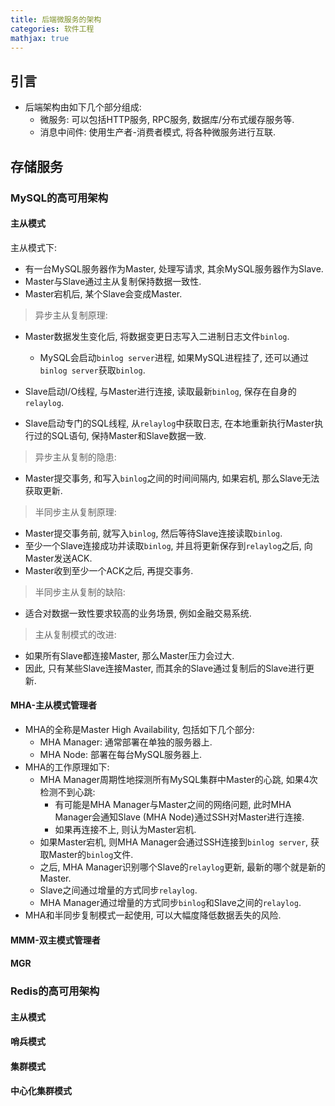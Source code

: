 ```yaml
---
title: 后端微服务的架构
categories: 软件工程
mathjax: true
---
```




## 引言

* 后端架构由如下几个部分组成:
  * 微服务: 可以包括HTTP服务, RPC服务, 数据库/分布式缓存服务等.
  * 消息中间件: 使用生产者-消费者模式, 将各种微服务进行互联.



## 存储服务



### MySQL的高可用架构



#### 主从模式

主从模式下:

* 有一台MySQL服务器作为Master, 处理写请求, 其余MySQL服务器作为Slave.
* Master与Slave通过主从复制保持数据一致性.
* Master宕机后, 某个Slave会变成Master.



> 异步主从复制原理:

* Master数据发生变化后, 将数据变更日志写入二进制日志文件`binlog`.
  * MySQL会启动`binlog server`进程, 如果MySQL进程挂了, 还可以通过`binlog server`获取`binlog`.

* Slave启动I/O线程, 与Master进行连接, 读取最新`binlog`, 保存在自身的`relaylog`.
* Slave启动专门的SQL线程, 从`relaylog`中获取日志, 在本地重新执行Master执行过的SQL语句, 保持Master和Slave数据一致.

> 异步主从复制的隐患:

* Master提交事务, 和写入`binlog`之间的时间间隔内, 如果宕机, 那么Slave无法获取更新.



> 半同步主从复制原理:

* Master提交事务前, 就写入`binlog`, 然后等待Slave连接读取`binlog`.
* 至少一个Slave连接成功并读取`binlog`, 并且将更新保存到`relaylog`之后, 向Master发送ACK.
* Master收到至少一个ACK之后, 再提交事务.



> 半同步主从复制的缺陷:

* 适合对数据一致性要求较高的业务场景, 例如金融交易系统.



> 主从复制模式的改进:

* 如果所有Slave都连接Master, 那么Master压力会过大.
* 因此, 只有某些Slave连接Master, 而其余的Slave通过复制后的Slave进行更新.



#### MHA-主从模式管理者

* MHA的全称是Master High Availability, 包括如下几个部分:
  * MHA Manager: 通常部署在单独的服务器上.
  * MHA Node: 部署在每台MySQL服务器上.
* MHA的工作原理如下:
  * MHA Manager周期性地探测所有MySQL集群中Master的心跳, 如果4次检测不到心跳:
    * 有可能是MHA Manager与Master之间的网络问题, 此时MHA Manager会通知Slave (MHA Node)通过SSH对Master进行连接.
    * 如果再连接不上, 则认为Master宕机.
  * 如果Master宕机, 则MHA Manager会通过SSH连接到`binlog server`, 获取Master的`binlog`文件.
  * 之后, MHA Manager识别哪个Slave的`relaylog`更新, 最新的哪个就是新的Master.
  * Slave之间通过增量的方式同步`relaylog`.
  * MHA Manager通过增量的方式同步`binlog`和Slave之间的`relaylog`.
* MHA和半同步复制模式一起使用, 可以大幅度降低数据丢失的风险.



#### MMM-双主模式管理者

#### MGR



### Redis的高可用架构

#### 主从模式



#### 哨兵模式



#### 集群模式



#### 中心化集群模式

